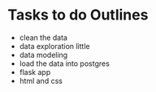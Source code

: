 # Tasks to do Outlines
- clean the data 
- data exploration little
- data modeling 
- load the data into postgres
- flask app
- html and css
